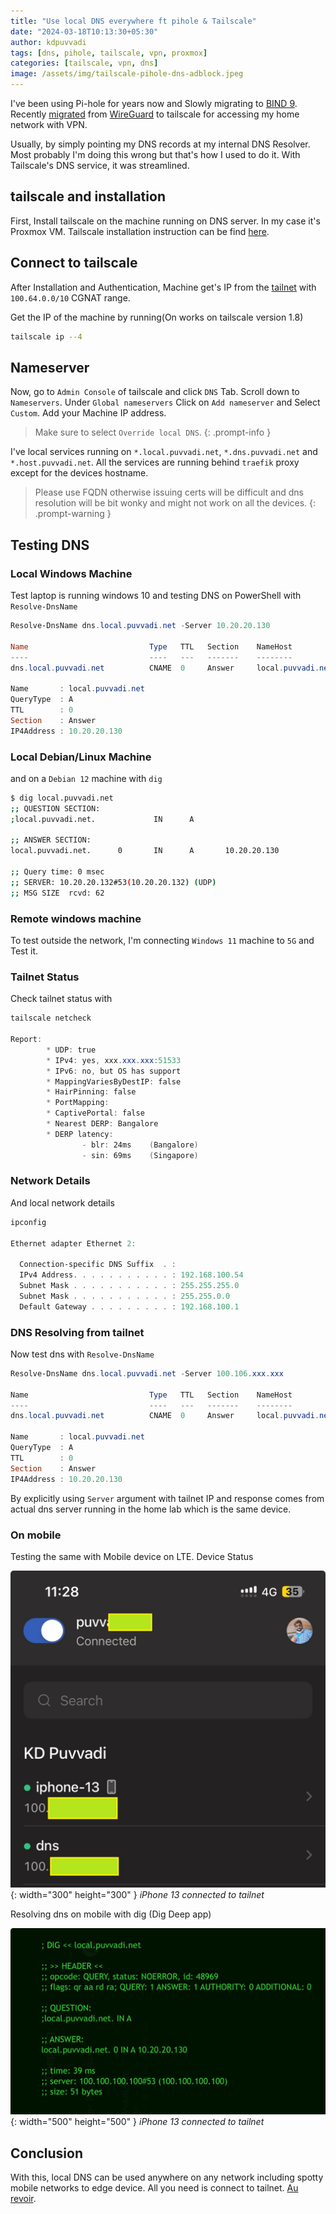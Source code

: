 ```yaml
---
title: "Use local DNS everywhere ft pihole & Tailscale"
date: "2024-03-18T10:13:30+05:30"
author: kdpuvvadi
tags: [dns, pihole, tailscale, vpn, proxmox]
categories: [tailscale, vpn, dns]
image: /assets/img/tailscale-pihole-dns-adblock.jpeg
---
```


I've been using Pi-hole for years now and Slowly migrating to [BIND 9](https://www.isc.org/bind/). Recently [migrated](/posts/omada-sdn-controller-ubuntu-22-04/) from [WireGuard](https://www.wireguard.com/) to tailscale for accessing my home network with VPN.

Usually, by simply pointing my DNS records at my internal DNS Resolver. Most probably I'm doing this wrong but that's how I used to do it. With Tailscale's DNS service, it was streamlined.

## tailscale and installation 

First, Install tailscale on the machine running on DNS server. In my case it's Proxmox VM. Tailscale installation instruction can be find [here](https://tailscale.com/kb/installation).

## Connect to tailscale

After Installation and Authentication, Machine get's IP from the [tailnet](https://tailscale.com/kb/1136/tailnet) with `100.64.0.0/10` CGNAT range.

Get the IP of the machine by running(On works on tailscale version 1.8)

```bash
tailscale ip --4
```

## Nameserver

Now, go to `Admin Console` of tailscale and click `DNS` Tab. Scroll down to `Nameservers`. Under `Global nameservers` Click on `Add nameserver` and Select `Custom`. Add your Machine IP address. 

> Make sure to select `Override local DNS`.
{: .prompt-info }

I've local services running on `*.local.puvvadi.net`, `*.dns.puvvadi.net` and `*.host.puvvadi.net`. All the services are running behind `traefik` proxy except for the devices hostname.

> Please use FQDN otherwise issuing certs will be difficult and dns resolution will be bit wonky and might not work on all the devices.
{: .prompt-warning }

## Testing DNS 

### Local Windows Machine

Test laptop is running windows 10 and testing DNS on PowerShell with `Resolve-DnsName`

```powershell
Resolve-DnsName dns.local.puvvadi.net -Server 10.20.20.130

Name                           Type   TTL   Section    NameHost
----                           ----   ---   -------    --------
dns.local.puvvadi.net          CNAME  0     Answer     local.puvvadi.net

Name       : local.puvvadi.net
QueryType  : A
TTL        : 0
Section    : Answer
IP4Address : 10.20.20.130
```

### Local Debian/Linux Machine

and on a `Debian 12` machine with `dig`

```bash
$ dig local.puvvadi.net
;; QUESTION SECTION:
;local.puvvadi.net.             IN      A

;; ANSWER SECTION:
local.puvvadi.net.      0       IN      A       10.20.20.130

;; Query time: 0 msec
;; SERVER: 10.20.20.132#53(10.20.20.132) (UDP)
;; MSG SIZE  rcvd: 62
```

### Remote windows machine

To test outside the network, I'm connecting `Windows 11` machine to `5G` and Test it.

### Tailnet Status

Check tailnet status with 

```powershell
tailscale netcheck

Report:
        * UDP: true
        * IPv4: yes, xxx.xxx.xxx:51533
        * IPv6: no, but OS has support
        * MappingVariesByDestIP: false
        * HairPinning: false
        * PortMapping:
        * CaptivePortal: false
        * Nearest DERP: Bangalore
        * DERP latency:
                - blr: 24ms    (Bangalore)
                - sin: 69ms    (Singapore)
```

### Network Details

And local network details 

```powershell
ipconfig

Ethernet adapter Ethernet 2:

  Connection-specific DNS Suffix  . :
  IPv4 Address. . . . . . . . . . . : 192.168.100.54
  Subnet Mask . . . . . . . . . . . : 255.255.255.0
  Subnet Mask . . . . . . . . . . . : 255.255.0.0
  Default Gateway . . . . . . . . . : 192.168.100.1
```

### DNS Resolving from tailnet

Now test dns with `Resolve-DnsName`

```powershell
Resolve-DnsName dns.local.puvvadi.net -Server 100.106.xxx.xxx

Name                           Type   TTL   Section    NameHost
----                           ----   ---   -------    --------
dns.local.puvvadi.net          CNAME  0     Answer     local.puvvadi.net

Name       : local.puvvadi.net
QueryType  : A
TTL        : 0
Section    : Answer
IP4Address : 10.20.20.130
```

By explicitly using `Server` argument with tailnet IP and response comes from actual dns server running in the home lab which is the same device.

### On mobile

Testing the same with Mobile device on LTE. Device Status

![iPhone 13 connected to tailnet](/assets/img/tailnet-dns.jpg){: width="300" height="300" }
_iPhone 13 connected to tailnet_

Resolving dns on mobile with dig (Dig Deep app)

![](/assets/img/tailnet-dns-dig-mobile.png){: width="500" height="500" }
_iPhone 13 connected to tailnet_

## Conclusion

With this, local DNS can be used anywhere on any network including spotty mobile networks to edge device. All you need is connect to tailnet. [Au revoir](#conclusion).
